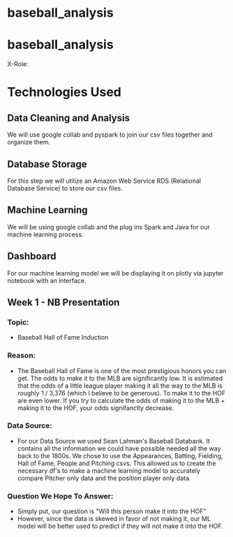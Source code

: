 # baseball_analysis

# baseball_analysis

X-Role: 

# Technologies Used
## Data Cleaning and Analysis
We will use google collab and pyspark to join our csv files together and organize them. 

## Database Storage
For this step we will utilize an Amazon Web Service RDS (Relational Database Service) to store our csv files. 

## Machine Learning
We will be using google collab and the plug ins Spark and Java for our machine learning process. 

## Dashboard
For our machine learning model we will be displaying it on plotly via jupyter notebook with an interface. 




## Week 1 - NB Presentation
### Topic: 
- Baseball Hall of Fame Induction

### Reason:
- The Baseball Hall of Fame is one of the most prestigious honors you can get. The odds to make it to the MLB are significantly low. It is estimated that the odds of a little league player making it all the way to the MLB is roughly 1 / 3,376 (which I believe to be generous). To make it to the HOF are even lower. If you try to calculate the odds of making it to the MLB + making it to the HOF, your odds signifanctly decrease.

### Data Source:
- For our Data Source we used Sean Lahman's Baseball Databank. It contains all the information we could have possible needed all the way back to the 1800s. We chose to use the Appearances, Batting, Fielding, Hall of Fame, People and Pitching csvs. This allowed us to create the necessary df's to make a machine learning model to accurately compare Pitcher only data and the position player only data.

### Question We Hope To Answer:
- Simply put, our question is "Will this person make it into the HOF"
- However, since the data is skewed in favor of not making it, our ML model will be better used to predict if they will not make it into the HOF.